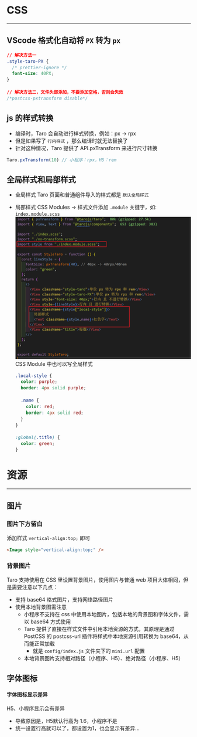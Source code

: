 # CSS
---
## VScode 格式化自动将 `PX` 转为 `px`
```css
// 解决方法一
.style-taro-PX {
  /* prettier-ignore */
  font-size: 40PX;
}

// 解决方法二，文件头部添加，不要添加空格，否则会失效
/*postcss-pxtransform disable*/
```


## js 的样式转换
- 编译时，Taro 会自动进行样式转换，例如：px -> rpx
- 但是如果写了 `行内样式` ，那么编译时就无法替换了
- 针对这种情况，Taro 提供了 API.pxTransform 来进行尺寸转换
```javascript
Taro.pxTransform(10) // 小程序：rpx，H5：rem
```

## 全局样式和局部样式
- 全局样式
	Taro 页面和普通组件导入的样式都是 `默认全局样式`
	
- 局部样式
	CSS Modules -> 样式文件添加 `.module` 关键字，如: `index.module.scss`
	![image.png](https://raw.githubusercontent.com/zhengaimin/obsidian-picbed/main/img/2023/12/16/20231216201742_20-17-42.png)
	<br >CSS Module 中也可以写全局样式
	
	```css
	.local-style {
	  color: purple;
	  border: 4px solid purple;
	
	  .name {
	    color: red;
	    border: 4px solid red;
	  }
	}
	
	:global(.title) {
	  color: green;
	}
	```
	
	


# 资源

---
## 图片
### 图片下方留白 
添加样式 `vertical-align:top;` 即可

```html
<Image style="vertical-align:top;" />
```

### 背景图片
Taro 支持使用在 CSS 里设置背景图片，使用图片与普通 web 项目大体相同，但是需要注意以下几点：
- 支持 base64 格式图片，支持网络路径图片
- 使用本地背景图需注意
	- 小程序不支持在 css 中使用本地图片，包括本地的背景图和字体文件，需以 base64 方式使用
	- Taro 提供了直接在样式文件中引用本地资源的方式，其原理是通过 PostCSS 的 postcss-url 插件将样式中本地资源引用转换为 base64，从而能正常加载
		- 就是 `config/index.js` 文件夹下的 `mini.url` 配置
	- 本地背景图片支持相对路径（小程序、H5）、绝对路径（小程序、H5）

## 字体图标

#### 字体图标显示差异
H5、小程序显示会有差异
- 导致原因是，H5默认行高为 1.6，小程序不是
- 统一设置行高就可以了，都设置为1，也会显示有差异...